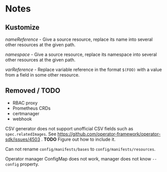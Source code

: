 # Notes

## Kustomize

*nameReference* - Give a source resource, replace its name 
  into several other resources at the given path.

*namespace* - Give a source resource, replace its namespace 
  into several other resources at the given path.

*varReference* - Replace variable reference in the format `$(FOO)`
  with a value from a field in some other resource.

## Removed / TODO

- RBAC proxy
- Prometheus CRDs
- certmanager
- webhook

CSV generator does not support unofficial CSV fields such as `spec.relatedImages`.
See https://github.com/operator-framework/operator-sdk/issues/4503 . 
**TODO** Figure out how to include it.

Can not rename `config/manifests/bases` to `config/manifests/resources`.

Operator manager ConfigMap does not work, manager does not know `--config` property.
